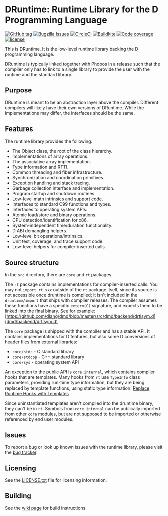 DRuntime: Runtime Library for the D Programming Language
========================================================

[![GitHub tag](https://img.shields.io/github/tag/dlang/druntime.svg?maxAge=86400)](https://github.com/dlang/druntime/releases)
[![Bugzilla Issues](https://img.shields.io/badge/issues-Bugzilla-green.svg)](https://issues.dlang.org/buglist.cgi?component=druntime&list_id=220148&product=D&resolution=---)
[![CircleCI](https://circleci.com/gh/dlang/druntime/tree/master.svg?style=svg)](https://circleci.com/gh/dlang/druntime/tree/master)
[![Buildkite](https://badge.buildkite.com/48ab4b9005c947aa3dbf0eeb4125391989c00c9545342b7b24.svg?branch=master)](https://buildkite.com/dlang/druntime)
[![Code coverage](https://img.shields.io/codecov/c/github/dlang/druntime.svg?maxAge=86400)](https://codecov.io/gh/dlang/druntime)
[![license](https://img.shields.io/github/license/dlang/druntime.svg)](https://github.com/dlang/druntime/blob/master/LICENSE.txt)

This is DRuntime. It is the low-level runtime library
backing the D programming language.

DRuntime is typically linked together with Phobos in a
release such that the compiler only has to link to a
single library to provide the user with the runtime and
the standard library.

Purpose
-------

DRuntime is meant to be an abstraction layer above the
compiler. Different compilers will likely have their
own versions of DRuntime. While the implementations
may differ, the interfaces should be the same.

Features
--------

The runtime library provides the following:

* The Object class, the root of the class hierarchy.
* Implementations of array operations.
* The associative array implementation.
* Type information and RTTI.
* Common threading and fiber infrastructure.
* Synchronization and coordination primitives.
* Exception handling and stack tracing.
* Garbage collection interface and implementation.
* Program startup and shutdown routines.
* Low-level math intrinsics and support code.
* Interfaces to standard C99 functions and types.
* Interfaces to operating system APIs.
* Atomic load/store and binary operations.
* CPU detection/identification for x86.
* System-independent time/duration functionality.
* D ABI demangling helpers.
* Low-level bit operations/intrinsics.
* Unit test, coverage, and trace support code.
* Low-level helpers for compiler-inserted calls.

Source structure
------

In the `src` directory, there are `core` and `rt` packages.

The `rt` package contains implementations for compiler-inserted calls.
You may not `import rt.xxx` outside of the `rt` package itself, since its source is not accessible once druntime is compiled;
it isn't included in the `druntime/import` that ships with compiler releases.
The compiler assumes these functions have a specific `extern(C)` signature, and expects them to be linked into the final binary.
See for example: [https://github.com/dlang/dmd/blob/master/src/dmd/backend/drtlsym.d](dmd/backend/drtlsym.d)

The `core` package is shipped with the compiler and has a stable API.
It contains implementations for D features, but also some D conversions of header files from external libraries:
- `core/stdc` - C standard library
- `core/stdcpp` - C++ standard library
- `core/sys` - operating system API

An exception to the public API is `core.internal`, which contains compiler hooks that are templates.
Many hooks from `rt` use `TypeInfo` class parameters, providing run-time type information, but they are being replaced by template functions, using static type information:
[Replace Runtime Hooks with Templates](https://github.com/dlang/projects/issues/25)

Since uninstantiated templates aren't compiled into the druntime binary, they can't be in `rt`.
Symbols from `core.internal` can be publically imported from other `core` modules, but are not supposed to be imported or otherwise referenced by end user modules.

Issues
------

To report a bug or look up known issues with the runtime library, please visit
the [bug tracker](http://issues.dlang.org/).

Licensing
---------

See the [LICENSE.txt](https://github.com/dlang/druntime/blob/master/LICENSE.txt) file for licensing information.

Building
--------

See the [wiki page](http://wiki.dlang.org/Building_DMD) for build instructions.
